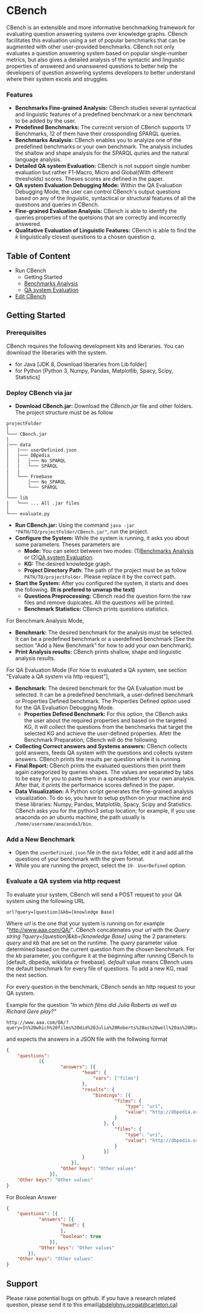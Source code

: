 # CBench
CBench is an extensible and more informative benchmarking framework for evaluating question answering systems over knowledge graphs. CBench facilitates this evaluation using a set of popular benchmarks that can be augmented with other user-provided benchmarks. CBench not only evaluates a question answering system
based on popular single-number metrics, but also gives a detailed analysis of the syntactic and linguistic properties of answered and unanswered questions to better help the developers of question answering systems developers to better understand where their system excels and struggles.


### Features
* __Benchmarks Fine-grained Analysis:__ CBench studies several syntactical and linguistic features of a predefined benchmark or a new benchmark to be added by the user.
* __Predefined Benchmarks:__ The currecnt version of CBench supports 17 Benchmarks, 12 of them have their crossponding SPARQL queries.
* __Benchmarks Analysis:__ CBench enables you to analyize one of the predefined benchmarks or your own benchmark. The analysis includes the shallow and shape analysis for the SPARQL quries and the natural language analysis.
* __Detailed QA system Evaluation:__ CBench is not support single number evaluation but rather F1-Macro, Micro and Global(With different thresholds) scores. Theses scores are defined in the paper.
* __QA system Evaluation Debugging Mode:__ Within the QA Evaluation Debugging Mode, the user can control CBench's output questions based on any of the linguistic, syntactical or structural features of all the questions and queries in CBench.
* __Fine-grained Evaluation Analysis:__ CBench is able to identify the queries properties of the quetsions that are correctly and incorrectly answered.
* __Qualitative Evaluation of Linguistic Features:__ CBench is able to find the *k* linguistically closest questions to a chosen question *q*.

## Table of Content
* Run CBench
  * Getting Started
  * [Benchmarks Analysis](https://github.com/aelroby/CBench/blob/master/Analysis/README.md)
  * [QA system Evaluation](https://github.com/aelroby/CBench/tree/master/Evaluation)
* [Edit CBench](https://github.com/aorogat/CBench/blob/master/editCBench.md)


## Getting Started

### Prerequisites
CBench requires the following development kits and liberaries. You can download the liberaries with the system.
* for Java [JDK 8, Download liberaries from Lib folder]
* for Python [Python 3, Numpy, Pandas, Matplotlib, Spacy, Scipy, Statistics]

### Deploy CBench via jar
* __Download CBench.jar:__ Download the *CBench.jar* file and other folders. The project structure must be as follow
```
projectFolder
│   
└─── CBench.jar
│
|─── data
│   |─── userDefinied.json
│   |─── DBpedia
│   |   │─── No_SPARQL
│   |   └─── SPARQL
|   |
│   └─── Freebase
│       │─── No_SPARQL
│       └─── SPARQL
│
└─── lib
|   └─── ... All .jar files
│   
└─── evaluate.py

```
*  __Run CBench.jar:__ Using the command ``` java -jar "PATH/TO/projectFolder/CBench.jar" ```, run the project.
* __Configure the System:__ While the system is running, it asks you about some parameters. Theses parameters are
  * __Mode:__ You can select between two modes: (1)[Benchmarks Analysis](https://github.com/aelroby/CBench/blob/master/Analysis/README.md) or (2)[QA system Evaluation](https://github.com/aelroby/CBench/tree/master/Evaluation).
  * __KG:__ The desired knowledge graph.
  * __Project Directory Path:__ The path of the project must be as follow ``` PATH/TO/projectFolder ```. Please replace it by the correct path.
* __Start the System:__ After you configured the system, it starts and does the following. __(It is prefered to unwrap the text)__
  * __Questions Preprocessing:__ CBench read the question form the raw files and remove dupicates. All the questions will be printed.
  * __Benchmark Statistics:__ CBench prints questions statistics.

For Benchmark Analysis Mode,
  * __Benchmark:__ The desired benchmark for the analysis must be selected. It can be a predefined benchmark or a userdefined benchmark [See the section "Add a New Benchmark" for how to add your own benchmark].
  * __Print Analysis results:__ CBench prints shallow, shape and linguistic analysis results. 

For QA Evaluation Mode [For how to evaluated a QA system, see section "Evaluate a QA system  via http request"],
  * __Benchmark:__ The desired benchmark for the QA Evaluation must be selected. It can be a predefined benchmark, a user-defined benchmark or Properties Defined benchmark. The Properties Defined option used for the QA Evaluation Debugging Mode.
    * __Properties Defined Benchmark:__ For this option, the CBench asks the user about the required properties and based on the targeted KG, It will collect the questions from the benchmarks that target the selected KG and achieve the user-defined properties. 
Afetr the Benchmark Preparation, CBench will do the following
  * __Collecting Correct answers and Systems answers:__ CBench collects gold answers, feeds QA system with the questions and collects system answers. CBench prints the results per question while it is running.
  * __Final Report:__ CBench prints the evaluated questions then print them again categorized by queries shapes. The values are separated by tabs to be easy for you to paste them in a spreadsheet for your own analysis. After that, it prints the performance scores defined in the paper.
  * __Data Visualization:__ A Python script generates the fine-grained analysis visualization. To do so, you have to setup python on your machine and these libraries: Numpy, Pandas, Matplotlib, Spacy, Scipy and Statistics. CBench asks you for the python3 setup location; for example, if you use anaconda on an ubuntu machine, the path usually is ``` /home/username/anaconda3/bin ```.


### Add a New Benchmark
* Open the `userDefinied.json` file in the `data` folder, edit it and add all the questions of your benchmark with the given format.
* While you are running the project, select the `19- UserDefined` option.

### Evaluate a QA system  via http request
To evaluate your system, CBench will send a POST request to your QA system using the following URL
```
url?query=[question]&kb=[knowledge Base]
```
Where *_url_* is the one that your system is running on for example "http://www.aaa.com/QA/". CBench concatenates your *url* with the *Query string ?query=[question]&kb=[knowledge Base]* using the 2 parameters: *_query_* and *_kb_* that are set on the runtime. The *_query_* parameter value determined based on the current question from the chosen benchmark. For the *_kb_* parameter, you configure it at the beginning after running CBench to [default, dbpedia, wikidata or freebase]. *_default_* value means CBench uses the default benchmark for every file of questions. To add a new KG, read the next section.

For every question in the benchmark, CBench sends an http request to your QA system.

Example for the question *"In which films did Julia Roberts as well as Richard Gere play?"*
```url
http://www.aaa.com/QA/?query=In%20which%20films%20did%20Julia%20Roberts%20as%20well%20as%20Richard%20Gere%20play&kb=dbpedia
```
and expects the answers in a JSON file with the follwoing format
```json
{
    "questions":
            [{
                    "answers": [{
                            "head": {
                                "vars": ["films"]
                            },
                            "results": {
                                "bindings": [{
                                        "films": {
                                            "type": "uri",
                                            "value": "http://dbpedia.org/resource/Pretty_Woman"
                                        }
                                    }, {
                                        "films": {
                                            "type": "uri",
                                            "value": "http://dbpedia.org/resource/Runaway_Bride_(film)"
                                        }
                                    }]
                            }
                        }],
                    "Other keys": "Other values"
                }],
    "Other keys": "Other values"    
}
```
For Boolean Answer
```json
{
    "questions": [{
            "answers": [{
                    "head": {
                    },
                    "boolean": true
                }],
            "Other keys": "Other values"
        }],
    "Other keys": "Other values"
}
```


## Support
Please raise potential bugs on github. If you have a research related question, please send it to this email(abdelghny.orogat@carleton.ca)



